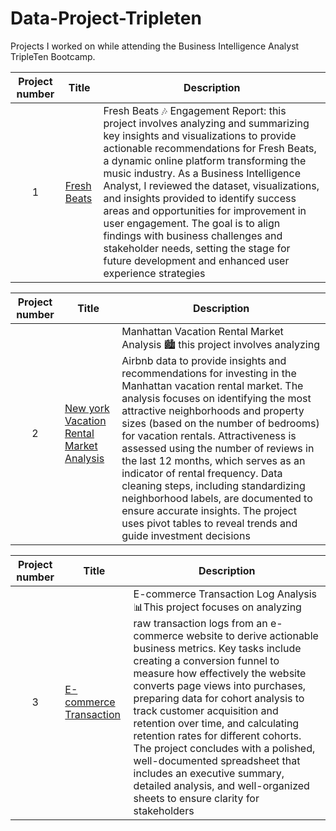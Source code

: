 # Data-Project-Tripleten
Projects I worked on while attending the Business Intelligence Analyst TripleTen Bootcamp.


| Project number | Title | Description | 
| :-----------: | ----------- |----------- |
|1|[Fresh Beats ](https://docs.google.com/document/d/1Fmj76C8NL5U_-PLSgqlIOpppGTVDfOVgxEpMGPceYEE/edit?usp=sharing)| Fresh Beats 🎶 Engagement Report: this project involves analyzing and summarizing key insights and visualizations to provide actionable recommendations for Fresh Beats, a dynamic online platform transforming the music industry. As a Business Intelligence Analyst, I reviewed the dataset, visualizations, and insights provided to identify success areas and opportunities for improvement in user engagement. The goal is to align findings with business challenges and stakeholder needs, setting the stage for future development and enhanced user experience strategies|

| Project number | Title | Description | 
| :-----------: | ----------- |----------- |
|2|[New york Vacation Rental Market Analysis](https://docs.google.com/spreadsheets/d/1y9D1VLDh_mP3UwOk1JgUE0p0e4gIprCU_bFwB5Eog1E/edit?usp=sharing)|Manhattan Vacation Rental Market Analysis 🏙️ this project involves analyzing Airbnb data to provide insights and recommendations for investing in the Manhattan vacation rental market. The analysis focuses on identifying the most attractive neighborhoods and property sizes (based on the number of bedrooms) for vacation rentals. Attractiveness is assessed using the number of reviews in the last 12 months, which serves as an indicator of rental frequency. Data cleaning steps, including standardizing neighborhood labels, are documented to ensure accurate insights. The project uses pivot tables to reveal trends and guide investment decisions

| Project number | Title | Description | 
| :-----------: | ----------- |----------- |
|3|[E-commerce Transaction](https://docs.google.com/spreadsheets/d/16PukZ7o0JVcNtlu9znoOCDywvmjaJYshzEXpa1J4zNE/edit?usp=sharing)|E-commerce Transaction Log Analysis 📊This project focuses on analyzing raw transaction logs from an e-commerce website to derive actionable business metrics. Key tasks include creating a conversion funnel to measure how effectively the website converts page views into purchases, preparing data for cohort analysis to track customer acquisition and retention over time, and calculating retention rates for different cohorts. The project concludes with a polished, well-documented spreadsheet that includes an executive summary, detailed analysis, and well-organized sheets to ensure clarity for stakeholders|
